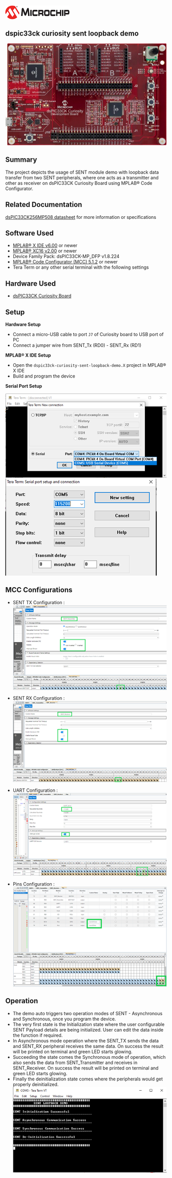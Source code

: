 ![image](images/microchip.jpg) 

## dspic33ck curiosity sent loopback demo

![Board](images/board.jpg)

## Summary

The project depicts the usage of SENT module demo with loopback data transfer from two SENT peripherals, where one acts as a transmitter and other as receiver on dsPIC33CK Curiosity Board using MPLAB® Code Configurator.

## Related Documentation

[dsPIC33CK256MP508 datasheet](https://www.microchip.com/dsPIC33CK256MP508) for more information or specifications

## Software Used 

- [MPLAB® X IDE v6.00](https://www.microchip.com/mplabx) or newer
- [MPLAB® XC16 v2.00](https://www.microchip.com/xc16) or newer
- Device Family Pack: dsPIC33CK-MP_DFP v1.8.224
- [MPLAB® Code Configurator (MCC) 5.1.2](https://www.microchip.com/mcc) or newer
- Tera Term or any other serial terminal with the following settings

## Hardware Used

- [dsPIC33CK Curiosity Board](https://www.microchip.com/dm330030)

## Setup

**Hardware Setup**

- Connect a micro-USB cable to port `J7` of Curiosity board to USB port of PC
- Connect a jumper wire from SENT_Tx (RD0) - SENT_Rx (RD1)

**MPLAB® X IDE Setup**

- Open the `dspic33ck-curiosity-sent-loopback-demo.X` project in MPLAB® X IDE
- Build and program the device

**Serial Port Setup**

![Serial](images/serial_config.PNG) <br> 
![SerialPort](images/serial_port_config.PNG)

## MCC Configurations

- SENT TX Configuration : <br> 
![SentTx](images/sent_tx_config.PNG)

- SENT RX Configuration : <br> 
![Serial](images/sent_rx_config.PNG)

- UART Configuration : <br> 
![Serial](images/uart_config.PNG)

- Pins Configuration : <br> 
![Pins](images/pins_config.png)



## Operation

- The demo auto triggers two operation modes of SENT - Asynchronous and Synchronous, once you program the device.
- The very first state is the Initialization state where the user configurable SENT Payload details are being initialized. User can edit the data inside the function if required.
- In Asynchronous mode operation where the SENT_TX sends the data and SENT_RX peripheral receives the same data. On success the result will be printed on terminal and green LED starts glowing.
- Succeeding the state comes the Synchronous mode of operation, which also sends the data from SENT_Transmitter and receives in SENT_Receiver. On success the result will be printed on terminal and green LED starts glowing.
- Finally the deinitialization state comes where the peripherals would get properly deinitialized.  <br> 
![SerialOutput](images/serial_output.PNG)

